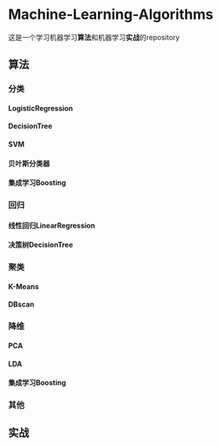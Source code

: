 # Machine-Learning-Algorithms

这是一个学习机器学习**算法**和机器学习**实战**的repository

## 算法

### 分类

#### LogisticRegression

#### DecisionTree

#### SVM

#### 贝叶斯分类器

#### 集成学习Boosting

### 回归

#### 线性回归LinearRegression

#### 决策树DecisionTree

### 聚类

#### K-Means

#### DBscan

### 降维

#### PCA

#### LDA

#### 集成学习Boosting

### 其他

## 实战

